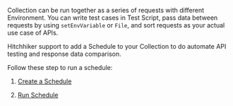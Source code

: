 Collection can be run together as a series of requests with different Environment. You can write test cases in Test Script, pass data between requests by using `setEnvVariable` or `File`, and sort requests as your actual use case of APIs.

Hitchhiker support to add a Schedule to your Collection to do automate API testing and response data comparison.

Follow these step to run a schedule:

1. [Create a Schedule](Create_Schedule.md)

2. [Run Schedule](Run.md)
